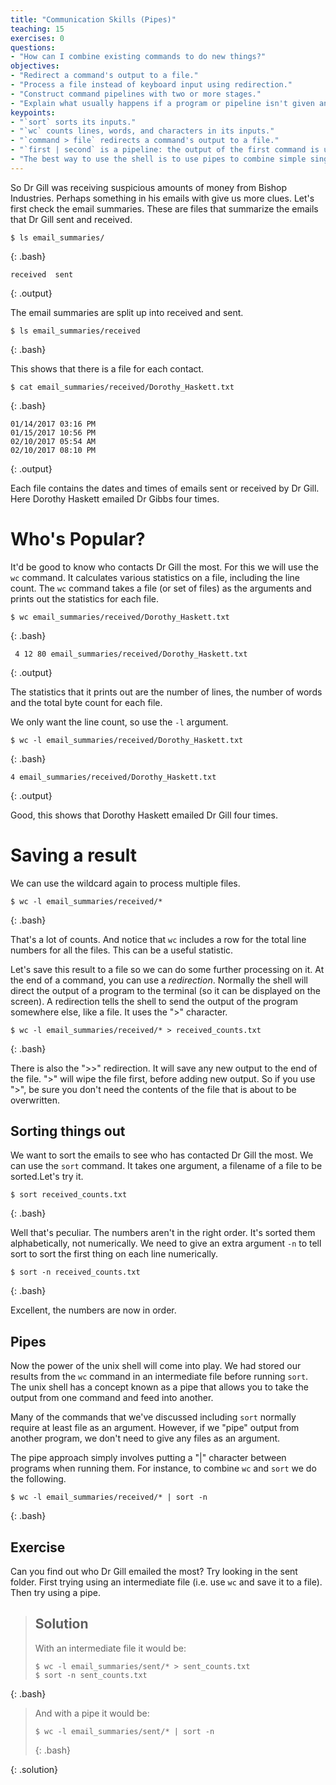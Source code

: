 ```yaml
---
title: "Communication Skills (Pipes)"
teaching: 15
exercises: 0
questions:
- "How can I combine existing commands to do new things?"
objectives:
- "Redirect a command's output to a file."
- "Process a file instead of keyboard input using redirection."
- "Construct command pipelines with two or more stages."
- "Explain what usually happens if a program or pipeline isn't given any input to process."
keypoints:
- "`sort` sorts its inputs."
- "`wc` counts lines, words, and characters in its inputs."
- "`command > file` redirects a command's output to a file."
- "`first | second` is a pipeline: the output of the first command is used as the input to the second."
- "The best way to use the shell is to use pipes to combine simple single-purpose programs (filters)."
---
```


So Dr Gill was receiving suspicious amounts of money from Bishop Industries. Perhaps something in his emails with give us more clues. Let's first check the email summaries. These are files that summarize the emails that Dr Gill sent and received.

~~~
$ ls email_summaries/
~~~
{: .bash}

~~~
received  sent
~~~
{: .output}

The email summaries are split up into received and sent.

~~~
$ ls email_summaries/received
~~~
{: .bash}

This shows that there is a file for each contact.

~~~
$ cat email_summaries/received/Dorothy_Haskett.txt
~~~
{: .bash}

~~~
01/14/2017 03:16 PM
01/15/2017 10:56 PM
02/10/2017 05:54 AM
02/10/2017 08:10 PM
~~~
{: .output}

Each file contains the dates and times of emails sent or received by Dr Gill. Here Dorothy Haskett emailed Dr Gibbs four times.

# Who's Popular?

It'd be good to know who contacts Dr Gill the most. For this we will use the `wc` command. It calculates various statistics on a file, including the line count. The `wc` command takes a file (or set of files) as the arguments and prints out the statistics for each file.

~~~
$ wc email_summaries/received/Dorothy_Haskett.txt
~~~
{: .bash}

~~~
 4 12 80 email_summaries/received/Dorothy_Haskett.txt
~~~
{: .output}

The statistics that it prints out are the number of lines, the number of words and the total byte count for each file.

We only want the line count, so use the `-l` argument.

~~~
$ wc -l email_summaries/received/Dorothy_Haskett.txt
~~~
{: .bash}

~~~
4 email_summaries/received/Dorothy_Haskett.txt
~~~
{: .output}

Good, this shows that Dorothy Haskett emailed Dr Gill four times.

# Saving a result

We can use the wildcard again to process multiple files.

~~~
$ wc -l email_summaries/received/*
~~~
{: .bash}

That's a lot of counts. And notice that `wc` includes a row for the total line numbers for all the files. This can be a useful statistic.

Let's save this result to a file so we can do some further processing on it. At the end of a command, you can use a *redirection*. Normally the shell will direct the output of a program to the terminal (so it can be displayed on the screen). A redirection tells the shell to send the output of the program somewhere else, like a file. It uses the ">" character.

~~~
$ wc -l email_summaries/received/* > received_counts.txt
~~~
{: .bash}

There is also the ">>" redirection. It will save any new output to the end of the file. ">" will wipe the file first, before adding new output. So if you use ">", be sure you don't need the contents of the file that is about to be overwritten.

## Sorting things out

We want to sort the emails to see who has contacted Dr Gill the most. We can use the `sort` command. It takes one argument, a filename of a file to be sorted.Let's try it.

~~~
$ sort received_counts.txt
~~~
{: .bash}

Well that's peculiar. The numbers aren't in the right order. It's sorted them alphabetically, not numerically. We need to give an extra argument `-n` to tell sort to sort the first thing on each line numerically.

~~~
$ sort -n received_counts.txt
~~~
{: .bash}

Excellent, the numbers are now in order.

## Pipes

Now the power of the unix shell will come into play. We had stored our results from the `wc` command in an intermediate file before running `sort`. The unix shell has a concept known as a pipe that allows you to take the output from one command and feed into another.

Many of the commands that we've discussed including `sort` normally require at least file as an argument. However, if we "pipe" output from another program, we don't need to give any files as an argument.

The pipe approach simply involves putting a "\|" character between programs when running them. For instance, to combine `wc` and `sort` we do the following.

~~~
$ wc -l email_summaries/received/* | sort -n
~~~
{: .bash}

## Exercise

Can you find out who Dr Gill emailed the most? Try looking in the sent folder. First trying using an intermediate file (i.e. use `wc` and save it to a file). Then try using a pipe.

> ## Solution
>
> With an intermediate file it would be:
> ~~~
> $ wc -l email_summaries/sent/* > sent_counts.txt
> $ sort -n sent_counts.txt
> ~~~
{: .bash}
>
> And with a pipe it would be:
>
> ~~~
> $ wc -l email_summaries/sent/* | sort -n
> ~~~
> {: .bash}
> 
{: .solution}



